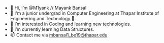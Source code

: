 - 👋 Hi, I’m @M1yank // Mayank Bansal
- 🚀 I'm a junior undergrad in Computer Engineering at Thapar Institute of Engineering and Technology 🏫.
- 👀 I’m interested in Coding and learning new technologies.
- 🌱 I’m currently learning Data Structures.
- 📫 Contact me via mbansal1_be19@thapar.edu

<!---
M1yank/M1yank is a ✨ special ✨ repository because its `README.md` (this file) appears on your GitHub profile.
You can click the Preview link to take a look at your changes.
--->

